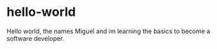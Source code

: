 # hello-world
Hello world, the names Miguel and im learning the basics to become a software developer.
